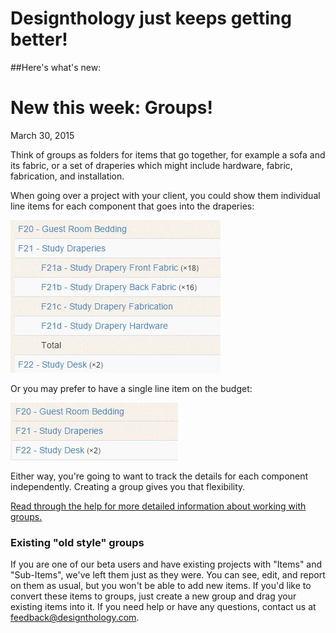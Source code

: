 # Designthology just keeps getting better! #

##Here's what's new:


# New this week: Groups!
March 30, 2015

Think of groups as folders for items that go together, for example a sofa and its fabric, or a set of draperies which might include hardware, fabric, fabrication, and installation.

When going over a project with your client, you could show them individual line items for each component that goes into the draperies:

![](/groups/sample-group.jpg)

Or you may prefer to have a single line item on the budget: 

![](/groups/sample-group-collapsed.jpg)
	 

Either way, you're going to want to track the details for each component independently. Creating a group gives you that flexibility.

[Read through the help for more detailed information about working with groups.](groups/groups.html "Designthology help topic: Groups")

### Existing "old style" groups ###

If you are one of our beta users and have existing projects with "Items" and "Sub-Items", we've left them just as they were. You can see, edit, and report on them as usual, but you won't be able to add new items. If you'd like to convert these items to groups, just create a new group and drag your existing items into it. If you need help or have any questions, contact us at [feedback@designthology.com](mailto:feedback@designthology.com).






